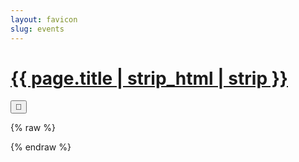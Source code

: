 ```yaml
---
layout: favicon
slug: events
---
```

<a href="#bottom-of-page" aria-label="Go to bottom">
<h1 class="post-title">{{ page.title | strip_html | strip }}</h1>
</a>
<button id="triggerWorkflow">&#x1F504;</button>
<div id="calendar"></div>

{% raw %}
<script src="/assets/js/vendor/fullcalendar/index.global.min.js"></script>

<script>
  document.addEventListener('DOMContentLoaded', function() {
    const calendarEl = document.getElementById('calendar');
    fetch('/assets/data/events.json')
      .then(response => {
        if (!response.ok) {
          throw new Error(`Network response was not ok: ${response.statusText}`);
        }
        return response.json();
      })
      .then(data => {
        const calendar = new FullCalendar.Calendar(calendarEl, {
          initialView: 'listMonth',
          events: data,
          headerToolbar: {
            left: 'prev,next today',
            center: 'title',
            right: 'listMonth,dayGridMonth,timeGridWeek,timeGridDay'
          },
          navLinks: true,
          editable: false,
          selectable: false,
          selectMirror: false,
          dayMaxEvents: true,
        });
        calendar.render();
      })
      .catch(error => {
        console.error('Error loading events:', error);
        alert('Failed to load events. Please try again later.');
      });
  });
</script>

<script>
  document.getElementById('triggerWorkflow').addEventListener('click', async () => {
    const webhookEndpoint = 'https://8k5ij92zn4.execute-api.us-east-1.amazonaws.com/dev/trigger_github_workflow'; // Replace with your actual endpoint

    const payload = {
      ref: 'main',
      workflow_id: 'dispatch-workflow.yml', // Ensure this matches your GitHub Actions workflow filename
      inputs: {
        some_input: 'An example input' // Replace with actual inputs your workflow expects
      }
    };

    try {
      const response = await fetch(webhookEndpoint, {
        method: 'POST',
        headers: {
          'Content-Type': 'application/json'
        },
        body: JSON.stringify(payload),
      });

      if (!response.ok) {
        const errorData = await response.json();
        throw new Error(`Server error: ${response.status} - ${errorData.message}`);
      }

      const data = await response.json();
      console.log('Workflow dispatched successfully:', data);
      alert('Workflow has been successfully triggered.');
    } catch (error) {
      console.error('Error triggering workflow:', error);
      alert(`Failed to trigger workflow: ${error.message}`);
    }
  });
</script>
{% endraw %}
